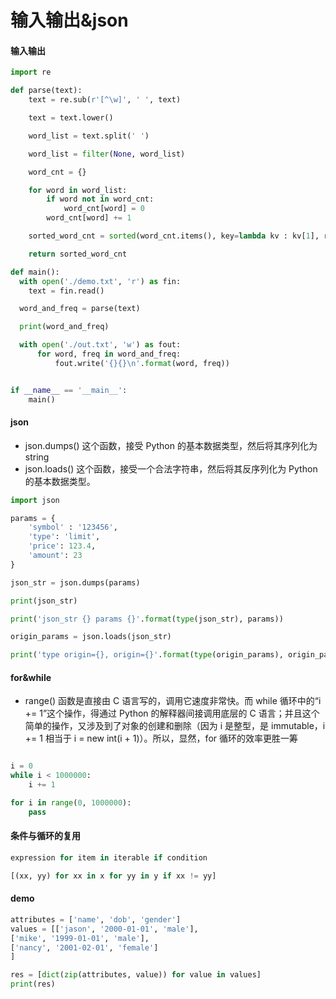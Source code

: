 # 输入输出&json

#### 输入输出
```python
import re

def parse(text):
    text = re.sub(r'[^\w]', ' ', text)

    text = text.lower()

    word_list = text.split(' ')

    word_list = filter(None, word_list)

    word_cnt = {}

    for word in word_list:
        if word not in word_cnt:
            word_cnt[word] = 0
        word_cnt[word] += 1

    sorted_word_cnt = sorted(word_cnt.items(), key=lambda kv : kv[1], reverse=True)

    return sorted_word_cnt

def main():
  with open('./demo.txt', 'r') as fin:
    text = fin.read()

  word_and_freq = parse(text)

  print(word_and_freq)

  with open('./out.txt', 'w') as fout:
      for word, freq in word_and_freq:
          fout.write('{}{}\n'.format(word, freq))


if __name__ == '__main__':
    main()
```

#### json
* json.dumps() 这个函数，接受 Python 的基本数据类型，然后将其序列化为 string
* json.loads() 这个函数，接受一个合法字符串，然后将其反序列化为 Python 的基本数据类型。

```python
import json

params = {
    'symbol' : '123456',
    'type': 'limit',
    'price': 123.4,
    'amount': 23
}

json_str = json.dumps(params)

print(json_str)

print('json_str {} params {}'.format(type(json_str), params))

origin_params = json.loads(json_str)

print('type origin={}, origin={}'.format(type(origin_params), origin_params))
```

#### for&while
* range() 函数是直接由 C 语言写的，调用它速度非常快。而 while 循环中的“i += 1”这个操作，得通过 Python 的解释器间接调用底层的 C 语言；并且这个简单的操作，又涉及到了对象的创建和删除（因为 i 是整型，是 immutable，i += 1 相当于 i = new int(i + 1)）。所以，显然，for 循环的效率更胜一筹

```python

i = 0
while i < 1000000:
    i += 1

for i in range(0, 1000000):
    pass
```

#### 条件与循环的复用
```python
expression for item in iterable if condition

[(xx, yy) for xx in x for yy in y if xx != yy]
```

#### demo
```python
attributes = ['name', 'dob', 'gender']
values = [['jason', '2000-01-01', 'male'],
['mike', '1999-01-01', 'male'],
['nancy', '2001-02-01', 'female']
]

res = [dict(zip(attributes, value)) for value in values]
print(res)
```